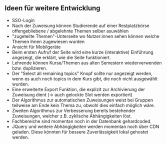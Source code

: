 ## Ideen für weitere Entwicklung
+ SSO-Login
+ Nach der Zuweisung können Studierende auf einer Restplatzbörse offengebliebene / abgelehnte Themen selber asuwählen
+ "zugeteilte Themen"-Unterseite wo Nutzer:innen sehen können welche Themen ihnen zugewiesen wurden
+ Ansicht für Mobilgeräte
+ Beim ersten Aufruf der Seite wird eine kurze (interaktive) Einführung angezeigt, die erklärt, wie die Seite funktioniert.
+ Lehrende können Kurse/Themen aus alten Semestern wiederverwenden bzw. duplizieren.
+ Der "Select all remaining topics" Knopf sollte nur angezeigt werden, wenn es auch noch topics in dem Kurs gibt, die noch nicht ausgewählt wurden.
+ Eine erweiterte Export Funktion, die explizit zur Archivierung der Zuweisung dient (-> auch gelockte Slot werden exportiert)
+ Der Algorithmus zur automatischen Zuweisungen weist bei Gruppen teilweise am Ende kein Thema zu, obwohl dies einfach möglich wäre.
+ Zweiten Algorithmus zur Verbesserung bereits bestehender Zuweisungen, welcher z.B. zyklische Abhängigkeiten löst.
+ Fachbereiche sind momentan noch in der Datenbank gehardcoded.
+ JQuery und weitere Abhängigkeiten werden momentan noch über CDN geladen. Diese könnten für bessere Zuverlässigkeit lokal gehostet werden.